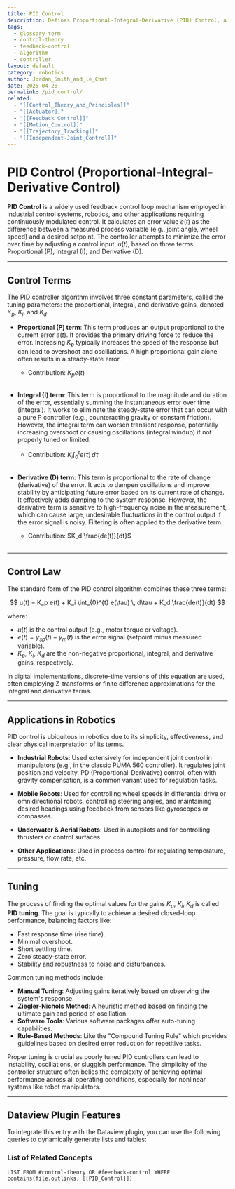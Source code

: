```yaml
---
title: PID Control
description: Defines Proportional-Integral-Derivative (PID) Control, a common feedback control loop mechanism used in robotics and automation.
tags:
  - glossary-term
  - control-theory
  - feedback-control
  - algorithm
  - controller
layout: default
category: robotics
author: Jordan_Smith_and_le_Chat
date: 2025-04-28
permalink: /pid_control/
related:
  - "[[Control_Theory_and_Principles]]"
  - "[[Actuator]]"
  - "[[Feedback_Control]]"
  - "[[Motion_Control]]"
  - "[[Trajectory_Tracking]]"
  - "[[Independent-Joint_Control]]"
---
```


# PID Control (Proportional-Integral-Derivative Control)

**PID Control** is a widely used feedback control loop mechanism employed in industrial control systems, robotics, and other applications requiring continuously modulated control. It calculates an error value $e(t)$ as the difference between a measured process variable (e.g., joint angle, wheel speed) and a desired setpoint. The controller attempts to minimize the error over time by adjusting a control input, $u(t)$, based on three terms: Proportional (P), Integral (I), and Derivative (D).

---

## Control Terms

The PID controller algorithm involves three constant parameters, called the tuning parameters: the proportional, integral, and derivative gains, denoted $K_p$, $K_i$, and $K_d$.

* **Proportional (P) term**: This term produces an output proportional to the current error $e(t)$. It provides the primary driving force to reduce the error. Increasing $K_p$ typically increases the speed of the response but can lead to overshoot and oscillations. A high proportional gain alone often results in a steady-state error.
    * Contribution: $K_p e(t)$
  <br>

* **Integral (I) term**: This term is proportional to the magnitude and duration of the error, essentially summing the instantaneous error over time (integral). It works to eliminate the steady-state error that can occur with a pure P controller (e.g., counteracting gravity or constant friction). However, the integral term can worsen transient response, potentially increasing overshoot or causing oscillations (integral windup) if not properly tuned or limited.
    * Contribution: $K_i \int_{0}^{t} e(\tau) \, d\tau$
  <br>

* **Derivative (D) term**: This term is proportional to the rate of change (derivative) of the error. It acts to dampen oscillations and improve stability by anticipating future error based on its current rate of change. It effectively adds damping to the system response. However, the derivative term is sensitive to high-frequency noise in the measurement, which can cause large, undesirable fluctuations in the control output if the error signal is noisy. Filtering is often applied to the derivative term.
    * Contribution: $K_d \frac{de(t)}{dt}$
  <br>

---

## Control Law

The standard form of the PID control algorithm combines these three terms:

$$
u(t) = K_p e(t) + K_i \int_{0}^{t} e(\tau) \, d\tau + K_d \frac{de(t)}{dt}
$$

where:
* $u(t)$ is the control output (e.g., motor torque or voltage).
* $e(t) = y_{sp}(t) - y_{m}(t)$ is the error signal (setpoint minus measured variable).
* $K_p$, $K_i$, $K_d$ are the non-negative proportional, integral, and derivative gains, respectively.

In digital implementations, discrete-time versions of this equation are used, often employing Z-transforms or finite difference approximations for the integral and derivative terms.

---

## Applications in Robotics

PID control is ubiquitous in robotics due to its simplicity, effectiveness, and clear physical interpretation of its terms.

* **Industrial Robots**: Used extensively for independent joint control in manipulators (e.g., in the classic PUMA 560 controller). It regulates joint position and velocity. PD (Proportional-Derivative) control, often with gravity compensation, is a common variant used for regulation tasks.
  <br>

* **Mobile Robots**: Used for controlling wheel speeds in differential drive or omnidirectional robots, controlling steering angles, and maintaining desired headings using feedback from sensors like gyroscopes or compasses.
  <br>

* **Underwater & Aerial Robots**: Used in autopilots and for controlling thrusters or control surfaces.
  <br>

* **Other Applications**: Used in process control for regulating temperature, pressure, flow rate, etc.
  <br>

---

## Tuning

The process of finding the optimal values for the gains $K_p$, $K_i$, $K_d$ is called **PID tuning**. The goal is typically to achieve a desired closed-loop performance, balancing factors like:

* Fast response time (rise time).
* Minimal overshoot.
* Short settling time.
* Zero steady-state error.
* Stability and robustness to noise and disturbances.

Common tuning methods include:
* **Manual Tuning**: Adjusting gains iteratively based on observing the system's response.
* **Ziegler-Nichols Method**: A heuristic method based on finding the ultimate gain and period of oscillation.
* **Software Tools**: Various software packages offer auto-tuning capabilities.
* **Rule-Based Methods**: Like the "Compound Tuning Rule" which provides guidelines based on desired error reduction for repetitive tasks.

Proper tuning is crucial as poorly tuned PID controllers can lead to instability, oscillations, or sluggish performance. The simplicity of the controller structure often belies the complexity of achieving optimal performance across all operating conditions, especially for nonlinear systems like robot manipulators.

---

## Dataview Plugin Features

To integrate this entry with the Dataview plugin, you can use the following queries to dynamically generate lists and tables:

### List of Related Concepts

```dataview
LIST FROM #control-theory OR #feedback-control WHERE contains(file.outlinks, [[PID_Control]])
